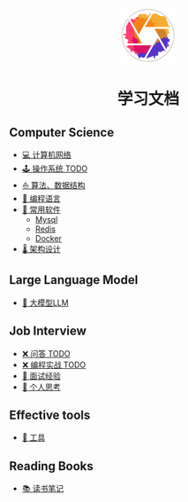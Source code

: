 <p align="center">
  <img src=".website/logo.svg" alt="Navyum's blog logo" width="100" height="auto" />
</p>

<h1 align="center">学习文档</h1>


## Computer Science
- [💻 计算机网络](01.计算机网络/01.网络模型.md)
- [🕹️ 操作系统 TODO](/README)
- [⛵️ 算法、数据结构](03.算法、数据结构/0.学习路径.md)
- [📑 编程语言](04.编程语言/golang/golang学习笔记.md)
- [📁 常用软件](05.常用软件/0.学习路径.md)
  - [Mysql](05.常用软件/数据库/mysql/01.Mysql逻辑架构.md)
  - [Redis](05.常用软件/数据库/redis/01.数据类型、底层数据结构.md)
  - [Docker](05.常用软件/容器化/docker.md)
- [🌡️ 架构设计](06.架构设计/02.分布式与架构/01.分布式设计总纲.md)

## Large Language Model
- [🤖 大模型LLM](07.大模型LLM/00.概念/01.Transformer.md)

## Job Interview
- [❌ 问答 TODO](/README)
- [❌ 编程实战 TODO](/README)
- [👩 面试经验](10.面试经验/Ready4Interview.md)
- [🤔 个人思考](12.个人思考/职业规划.md)

## Effective tools
- [🔧 工具](11.工具武器库/electron.md)

## Reading Books
- [📚 读书笔记](https://www.notion.so/navyum/1c42fcd1fefa4e948d8514761b2ab8c7?v=0ca5dc6ee29e4c2787dbd0f1055b4ed0)
